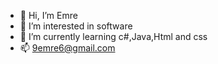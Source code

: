 - 👋 Hi, I’m Emre
- 👀 I’m interested in software
- 🌱 I’m currently learning c#,Java,Html and css
- 📫 9emre6@gmail.com

<!---
9EMRE6/9EMRE6 is a ✨ special ✨ repository because its `README.md` (this file) appears on your GitHub profile.
You can click the Preview link to take a look at your changes.
--->
